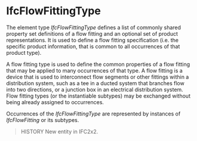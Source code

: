 # IfcFlowFittingType

The element type _IfcFlowFittingType_ defines a list of commonly shared property set definitions of a flow fitting and an optional set of product representations. It is used to define a flow fitting specification (i.e. the specific product information, that is common to all occurrences of that product type).
<!-- end of short definition -->

A flow fitting type is used to define the common properties of a flow fitting that may be applied to many occurrences of that type. A flow fitting is a device that is used to interconnect flow segments or other fittings within a distribution system, such as a tee in a ducted system that branches flow into two directions, or a junction box in an electrical distribution system. Flow fitting types (or the instantiable subtypes) may be exchanged without being already assigned to occurrences.

Occurrences of the _IfcFlowFittingType_ are represented by instances of _IfcFlowFitting_ or its subtypes.

> HISTORY New entity in IFC2x2.

